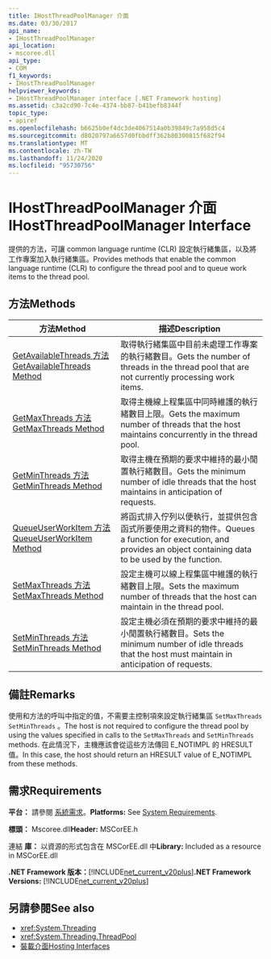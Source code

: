 ```yaml
---
title: IHostThreadPoolManager 介面
ms.date: 03/30/2017
api_name:
- IHostThreadPoolManager
api_location:
- mscoree.dll
api_type:
- COM
f1_keywords:
- IHostThreadPoolManager
helpviewer_keywords:
- IHostThreadPoolManager interface [.NET Framework hosting]
ms.assetid: c3a2cd90-7c4e-4374-bb87-b41befb8344f
topic_type:
- apiref
ms.openlocfilehash: b6625b0ef4dc3de4067514a0b39849c7a958d5c4
ms.sourcegitcommit: d8020797a6657d0fbbdff362b80300815f682f94
ms.translationtype: MT
ms.contentlocale: zh-TW
ms.lasthandoff: 11/24/2020
ms.locfileid: "95730756"
---
```

# <a name="ihostthreadpoolmanager-interface"></a><span data-ttu-id="04265-102">IHostThreadPoolManager 介面</span><span class="sxs-lookup"><span data-stu-id="04265-102">IHostThreadPoolManager Interface</span></span>

<span data-ttu-id="04265-103">提供的方法，可讓 common language runtime (CLR) 設定執行緒集區，以及將工作專案加入執行緒集區。</span><span class="sxs-lookup"><span data-stu-id="04265-103">Provides methods that enable the common language runtime (CLR) to configure the thread pool and to queue work items to the thread pool.</span></span>  
  
## <a name="methods"></a><span data-ttu-id="04265-104">方法</span><span class="sxs-lookup"><span data-stu-id="04265-104">Methods</span></span>  
  
|<span data-ttu-id="04265-105">方法</span><span class="sxs-lookup"><span data-stu-id="04265-105">Method</span></span>|<span data-ttu-id="04265-106">描述</span><span class="sxs-lookup"><span data-stu-id="04265-106">Description</span></span>|  
|------------|-----------------|  
|[<span data-ttu-id="04265-107">GetAvailableThreads 方法</span><span class="sxs-lookup"><span data-stu-id="04265-107">GetAvailableThreads Method</span></span>](ihostthreadpoolmanager-getavailablethreads-method.md)|<span data-ttu-id="04265-108">取得執行緒集區中目前未處理工作專案的執行緒數目。</span><span class="sxs-lookup"><span data-stu-id="04265-108">Gets the number of threads in the thread pool that are not currently processing work items.</span></span>|  
|[<span data-ttu-id="04265-109">GetMaxThreads 方法</span><span class="sxs-lookup"><span data-stu-id="04265-109">GetMaxThreads Method</span></span>](ihostthreadpoolmanager-getmaxthreads-method.md)|<span data-ttu-id="04265-110">取得主機線上程集區中同時維護的執行緒數目上限。</span><span class="sxs-lookup"><span data-stu-id="04265-110">Gets the maximum number of threads that the host maintains concurrently in the thread pool.</span></span>|  
|[<span data-ttu-id="04265-111">GetMinThreads 方法</span><span class="sxs-lookup"><span data-stu-id="04265-111">GetMinThreads Method</span></span>](ihostthreadpoolmanager-getminthreads-method.md)|<span data-ttu-id="04265-112">取得主機在預期的要求中維持的最小閒置執行緒數目。</span><span class="sxs-lookup"><span data-stu-id="04265-112">Gets the minimum number of idle threads that the host maintains in anticipation of requests.</span></span>|  
|[<span data-ttu-id="04265-113">QueueUserWorkItem 方法</span><span class="sxs-lookup"><span data-stu-id="04265-113">QueueUserWorkItem Method</span></span>](ihostthreadpoolmanager-queueuserworkitem-method.md)|<span data-ttu-id="04265-114">將函式排入佇列以便執行，並提供包含函式所要使用之資料的物件。</span><span class="sxs-lookup"><span data-stu-id="04265-114">Queues a function for execution, and provides an object containing data to be used by the function.</span></span>|  
|[<span data-ttu-id="04265-115">SetMaxThreads 方法</span><span class="sxs-lookup"><span data-stu-id="04265-115">SetMaxThreads Method</span></span>](ihostthreadpoolmanager-setmaxthreads-method.md)|<span data-ttu-id="04265-116">設定主機可以線上程集區中維護的執行緒數目上限。</span><span class="sxs-lookup"><span data-stu-id="04265-116">Sets the maximum number of threads that the host can maintain in the thread pool.</span></span>|  
|[<span data-ttu-id="04265-117">SetMinThreads 方法</span><span class="sxs-lookup"><span data-stu-id="04265-117">SetMinThreads Method</span></span>](ihostthreadpoolmanager-setminthreads-method.md)|<span data-ttu-id="04265-118">設定主機必須在預期的要求中維持的最小閒置執行緒數目。</span><span class="sxs-lookup"><span data-stu-id="04265-118">Sets the minimum number of idle threads that the host must maintain in anticipation of requests.</span></span>|  
  
## <a name="remarks"></a><span data-ttu-id="04265-119">備註</span><span class="sxs-lookup"><span data-stu-id="04265-119">Remarks</span></span>  

 <span data-ttu-id="04265-120">使用和方法的呼叫中指定的值，不需要主控制項來設定執行緒集區 `SetMaxThreads` `SetMinThreads` 。</span><span class="sxs-lookup"><span data-stu-id="04265-120">The host is not required to configure the thread pool by using the values specified in calls to the `SetMaxThreads` and `SetMinThreads` methods.</span></span> <span data-ttu-id="04265-121">在此情況下，主機應該會從這些方法傳回 E_NOTIMPL 的 HRESULT 值。</span><span class="sxs-lookup"><span data-stu-id="04265-121">In this case, the host should return an HRESULT value of E_NOTIMPL from these methods.</span></span>  
  
## <a name="requirements"></a><span data-ttu-id="04265-122">需求</span><span class="sxs-lookup"><span data-stu-id="04265-122">Requirements</span></span>  

 <span data-ttu-id="04265-123">**平台：** 請參閱 [系統需求](../../get-started/system-requirements.md)。</span><span class="sxs-lookup"><span data-stu-id="04265-123">**Platforms:** See [System Requirements](../../get-started/system-requirements.md).</span></span>  
  
 <span data-ttu-id="04265-124">**標頭：** Mscoree.dll</span><span class="sxs-lookup"><span data-stu-id="04265-124">**Header:** MSCorEE.h</span></span>  
  
 <span data-ttu-id="04265-125">連結 **庫：** 以資源的形式包含在 MSCorEE.dll 中</span><span class="sxs-lookup"><span data-stu-id="04265-125">**Library:** Included as a resource in MSCorEE.dll</span></span>  
  
 <span data-ttu-id="04265-126">**.NET Framework 版本：**[!INCLUDE[net_current_v20plus](../../../../includes/net-current-v20plus-md.md)]</span><span class="sxs-lookup"><span data-stu-id="04265-126">**.NET Framework Versions:** [!INCLUDE[net_current_v20plus](../../../../includes/net-current-v20plus-md.md)]</span></span>  
  
## <a name="see-also"></a><span data-ttu-id="04265-127">另請參閱</span><span class="sxs-lookup"><span data-stu-id="04265-127">See also</span></span>

- <xref:System.Threading>
- <xref:System.Threading.ThreadPool>
- [<span data-ttu-id="04265-128">裝載介面</span><span class="sxs-lookup"><span data-stu-id="04265-128">Hosting Interfaces</span></span>](hosting-interfaces.md)
